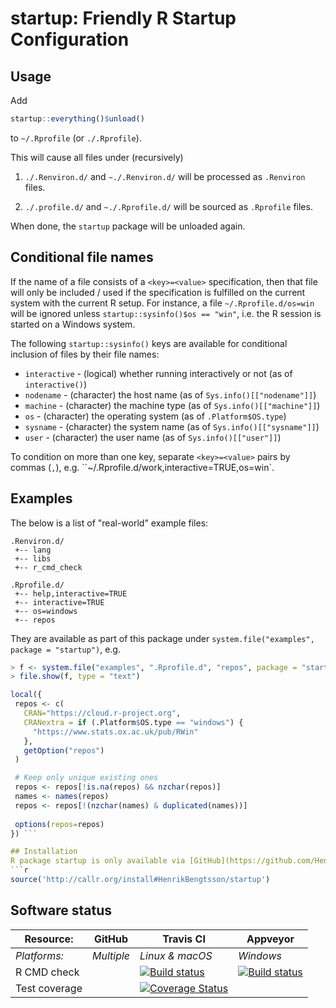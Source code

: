 # startup: Friendly R Startup Configuration

## Usage

Add
```r
startup::everything()$unload()
```
to `~/.Rprofile` (or `./.Rprofile`).

This will cause all files under (recursively)

1. `./.Renviron.d/` and `~./.Renviron.d/` will be processed as `.Renviron` files.

2. `./.profile.d/` and `~./.Rprofile.d/` will be sourced as `.Rprofile` files.

When done, the `startup` package will be unloaded again.


## Conditional file names

If the name of a file consists of a `<key>=<value>` specification, then that file will only be included / used if the specification is fulfilled on the current system with the current R setup.  For instance, a file `~/.Rprofile.d/os=win` will be ignored unless `startup::sysinfo()$os == "win"`, i.e. the R session is started on a Windows system.

The following `startup::sysinfo()` keys are available for conditional inclusion of files by their file names:

* `interactive` - (logical) whether running interactively or not (as of `interactive()`)
* `nodename`    - (character) the host name (as of `Sys.info()[["nodename"]]`)
* `machine`     - (character) the machine type (as of `Sys.info()[["machine"]]`)
* `os`          - (character) the operating system (as of `.Platform$OS.type`)
* `sysname`     - (character) the system name (as of `Sys.info()[["sysname"]]`)
* `user`        - (character) the user name (as of `Sys.info()[["user"]]`)

To condition on more than one key, separate `<key>=<value>` pairs by commas (`,`), e.g. ``~/.Rprofile.d/work,interactive=TRUE,os=win`.


## Examples
The below is a list of "real-world" example files:
```
.Renviron.d/
 +-- lang
 +-- libs
 +-- r_cmd_check

.Rprofile.d/
 +-- help,interactive=TRUE
 +-- interactive=TRUE
 +-- os=windows
 +-- repos
 ```
 They are available as part of this package under `system.file("examples", package = "startup")`, e.g.
 ```r
 > f <- system.file("examples", ".Rprofile.d", "repos", package = "startup")
 > file.show(f, type = "text")

local({
  repos <- c(
    CRAN="https://cloud.r-project.org",
    CRANextra = if (.Platform$OS.type == "windows") {
      "https://www.stats.ox.ac.uk/pub/RWin"
    },
    getOption("repos")
  )

  # Keep only unique existing ones
  repos <- repos[!is.na(repos) && nzchar(repos)]
  names <- names(repos)
  repos <- repos[!(nzchar(names) & duplicated(names))]
  
  options(repos=repos)
}) ```

## Installation
R package startup is only available via [GitHub](https://github.com/HenrikBengtsson/startup) and can be installed in R as:
```r
source('http://callr.org/install#HenrikBengtsson/startup')
```




## Software status

| Resource:     | GitHub        | Travis CI       | Appveyor         |
| ------------- | ------------------- | --------------- | ---------------- |
| _Platforms:_  | _Multiple_          | _Linux & macOS_ | _Windows_        |
| R CMD check   |  | <a href="https://travis-ci.org/HenrikBengtsson/startup"><img src="https://travis-ci.org/HenrikBengtsson/startup.svg" alt="Build status"></a>   | <a href="https://ci.appveyor.com/project/HenrikBengtsson/startup"><img src="https://ci.appveyor.com/api/projects/status/github/HenrikBengtsson/startup?svg=true" alt="Build status"></a> |
| Test coverage |                     | <a href="https://codecov.io/gh/HenrikBengtsson/startup"><img src="https://codecov.io/gh/HenrikBengtsson/startup/branch/develop/graph/badge.svg" alt="Coverage Status"/></a>     |                  |
